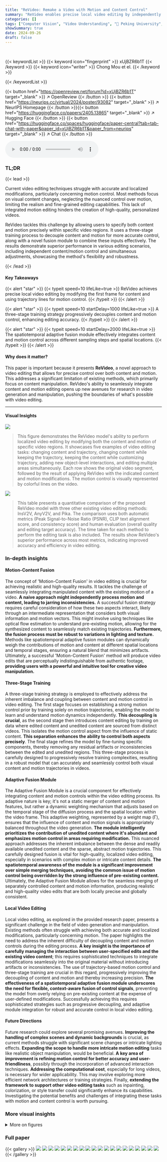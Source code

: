 ```yaml
---
title: "ReVideo: Remake a Video with Motion and Content Control"
summary: "ReVideo enables precise local video editing by independently controlling content and motion, overcoming limitations of existing methods and paving the way for advanced video manipulation."
categories: []
tags: ["Computer Vision", "Video Understanding", "🏢 Peking University",]
showSummary: true
date: 2024-09-26
draft: false
---
```


<br>

{{< keywordList >}}
{{< keyword icon="fingerprint" >}} xUjBZR6b1T {{< /keyword >}}
{{< keyword icon="writer" >}} Chong Mou et el. {{< /keyword >}}
 
{{< /keywordList >}}

{{< button href="https://openreview.net/forum?id=xUjBZR6b1T" target="_blank" >}}
↗ OpenReview
{{< /button >}}
{{< button href="https://neurips.cc/virtual/2024/poster/93082" target="_blank" >}}
↗ NeurIPS Homepage
{{< /button >}}{{< button href="https://huggingface.co/papers/2405.13865" target="_blank" >}}
↗ Hugging Face
{{< /button >}}
{{< button href="https://huggingface.co/spaces/huggingface/paper-central?tab=tab-chat-with-paper&paper_id=xUjBZR6b1T&paper_from=neurips" target="_blank" >}}
↗ Chat
{{< /button >}}



<audio controls>
    <source src="https://ai-paper-reviewer.com/xUjBZR6b1T/podcast.wav" type="audio/wav">
    Your browser does not support the audio element.
</audio>


### TL;DR


{{< lead >}}

Current video editing techniques struggle with accurate and localized modifications, particularly concerning motion control.  Most methods focus on visual content changes, neglecting the nuanced control over motion, limiting the realism and fine-grained editing capabilities.  This lack of integrated motion editing hinders the creation of high-quality, personalized videos.

ReVideo tackles this challenge by allowing users to specify both content and motion precisely within specific video regions.  It uses a three-stage training process to decouple content and motion for more accurate control, along with a novel fusion module to combine these inputs effectively. The results demonstrate superior performance in various editing scenarios, including independent content/motion control and simultaneous adjustments, showcasing the method's flexibility and robustness.

{{< /lead >}}


#### Key Takeaways

{{< alert "star" >}}
{{< typeit speed=10 lifeLike=true >}} ReVideo achieves precise local video editing by modifying the first frame for content and using trajectory lines for motion control. {{< /typeit >}}
{{< /alert >}}

{{< alert "star" >}}
{{< typeit speed=10 startDelay=1000 lifeLike=true >}} A three-stage training strategy progressively decouples content and motion control, enhancing editing accuracy. {{< /typeit >}}
{{< /alert >}}

{{< alert "star" >}}
{{< typeit speed=10 startDelay=2000 lifeLike=true >}} The spatiotemporal adaptive fusion module effectively integrates content and motion control across different sampling steps and spatial locations. {{< /typeit >}}
{{< /alert >}}

#### Why does it matter?
This paper is important because it presents **ReVideo**, a novel approach to video editing that allows for precise control over both content and motion. This addresses a significant limitation of existing methods, which primarily focus on content manipulation. ReVideo's ability to seamlessly integrate content and motion editing opens up new avenues for research in video generation and manipulation, pushing the boundaries of what's possible with video editing.

------
#### Visual Insights



![](https://ai-paper-reviewer.com/xUjBZR6b1T/figures_0_1.jpg)

> This figure demonstrates the ReVideo model's ability to perform localized video editing by modifying both the content and motion of specific video regions. It showcases five examples of video editing tasks: changing content and trajectory, changing content while keeping the trajectory, keeping the content while customizing trajectory, adding new object-level interactions, and editing multiple areas simultaneously.  Each row shows the original video segment, followed by the result of applying ReVideo with the indicated content and motion modifications. The motion control is visually represented by colorful lines on the video.





![](https://ai-paper-reviewer.com/xUjBZR6b1T/tables_6_1.jpg)

> This table presents a quantitative comparison of the proposed ReVideo model with three other existing video editing methods: InsV2V, AnyV2V, and Pika.  The comparison uses both automatic metrics (Peak Signal-to-Noise Ratio (PSNR), CLIP text alignment score, and consistency score) and human evaluation (overall quality and editing target accuracy).  The time taken for each method to perform the editing task is also included.  The results show ReVideo's superior performance across most metrics, indicating improved accuracy and efficiency in video editing.





### In-depth insights


#### Motion-Content Fusion
The concept of 'Motion-Content Fusion' in video editing is crucial for achieving realistic and high-quality results.  It tackles the challenge of seamlessly integrating manipulated content with the existing motion of a video.  **A naive approach might independently process motion and content, leading to jarring inconsistencies.**  A successful fusion strategy requires careful consideration of how these two aspects interact, likely through an intermediate representation that considers both visual information and motion vectors. This might involve using techniques like optical flow estimation to understand pre-existing motion, allowing for the synthesized content to seamlessly match existing trajectories.  **Furthermore, the fusion process must be robust to variations in lighting and texture.**  Methods like spatiotemporal adaptive fusion modules can dynamically weigh the contributions of motion and content at different spatial locations and temporal stages, ensuring a natural blend that minimizes artifacts.  Ultimately, a successful 'Motion-Content Fusion' method will produce video edits that are perceptually indistinguishable from authentic footage, **providing users with a powerful and intuitive tool for creative video manipulation.**

#### Three-Stage Training
A three-stage training strategy is employed to effectively address the inherent imbalance and coupling between content and motion control in video editing.  The first stage focuses on establishing a strong motion control prior by training solely on motion trajectories, enabling the model to learn and understand motion dynamics independently. **This decoupling is crucial**, as the second stage then introduces content editing by training on data where edited content and unedited content are sourced from distinct videos.  This isolates the motion control aspect from the influence of static content.  **This separation enhances the ability to control both aspects precisely**. The final stage refines the model by fine-tuning specific components, thereby removing any residual artifacts or inconsistencies between the edited and unedited regions.  This three-stage process is carefully designed to progressively resolve training complexities, resulting in a robust model that can accurately and seamlessly control both visual content and motion trajectories in videos.

#### Adaptive Fusion Module
The Adaptive Fusion Module is a crucial component for effectively integrating content and motion controls within the video editing process.  Its adaptive nature is key; it's not a static merger of content and motion features, but rather a dynamic weighting mechanism that adjusts based on the temporal stage of the diffusion process and the spatial location within the video frame. This adaptive weighting, represented by a weight map (Γ), ensures that the influence of content and motion signals is appropriately balanced throughout the video generation.  **The module intelligently prioritizes the contribution of unedited content where it's abundant and emphasizes motion control in areas requiring modification.** This nuanced approach addresses the inherent imbalance between the dense and readily available unedited content and the sparse, abstract motion trajectories.  This carefully designed fusion is vital for high-quality, localized video editing, especially in scenarios with complex motion or intricate content details. **The spatiotemporal awareness of the module is a significant improvement over simple merging techniques, avoiding the common issue of motion control being overridden by the strong influence of pre-existing content.** Ultimately, the Adaptive Fusion Module allows for the seamless merging of separately controlled content and motion information, producing realistic and high-quality video edits that are both locally precise and globally consistent.

#### Local Video Editing
Local video editing, as explored in the provided research paper, presents a significant challenge in the field of video generation and manipulation.  Existing methods often struggle with achieving both accurate and localized modifications, particularly concerning motion. The paper highlights the need to address the inherent difficulty of decoupling content and motion controls during the editing process. **A key insight is the importance of carefully managing the interaction between user-specified edits and the existing video content**; this requires sophisticated techniques to integrate modifications seamlessly into the original material without introducing artifacts or inconsistencies. The use of trajectory-based motion control and three-stage training are crucial in this regard, progressively improving the decoupling of content and motion and thereby increasing precision.  **The effectiveness of a spatiotemporal adaptive fusion module underscores the need for flexible, context-aware fusion of control signals**, preventing the model from overly relying on pre-existing content at the expense of user-defined modifications.  Successfully achieving this requires sophisticated strategies such as progressive decoupling, and adaptive module integration for robust and accurate control in local video editing.

#### Future Directions
Future research could explore several promising avenues.  **Improving the handling of complex scenes and dynamic backgrounds** is crucial, as current methods struggle with significant scene changes or intricate lighting effects. **Expanding the scope to handle more intricate motion editing** tasks like realistic object manipulation, would be beneficial.  **A key area of improvement is refining motion control for better accuracy and user-friendliness**, possibly through the incorporation of advanced interaction techniques.  **Addressing the computational cost**, especially for long videos, is necessary for wider applicability. This may involve exploring more efficient network architectures or training strategies.  Finally, **extending the framework to support other video editing tasks** such as inpainting, colorization, or style transfer could significantly enhance its capabilities. Investigating the potential benefits and challenges of integrating these tasks with motion and content control is worth pursuing.


### More visual insights

<details>
<summary>More on figures
</summary>


![](https://ai-paper-reviewer.com/xUjBZR6b1T/figures_3_1.jpg)

> This figure illustrates two architectural approaches for integrating motion and content control into a Stable Video Diffusion (SVD) model for video editing. Structure A uses a single trainable control module to fuse both content and motion information before feeding it into the SVD.  This approach is more compact and efficient. In contrast, Structure B employs separate control modules for motion and content, which are then integrated into the SVD. While offering more independent control, this method increases complexity.


![](https://ai-paper-reviewer.com/xUjBZR6b1T/figures_4_1.jpg)

> This figure presents a comparison of the motion control capabilities of two different architectures (Structure A and Structure B) from Figure 2, using various training strategies. Each row shows the results of a toy experiment, focusing on a specific area of a video. The results highlight the challenges in decoupling motion and content control during video editing, with various training approaches impacting the ability to control the motion independently from the unedited content.


![](https://ai-paper-reviewer.com/xUjBZR6b1T/figures_5_1.jpg)

> This figure demonstrates the data augmentation strategy used in the decoupling training stage.  The goal is to decouple the learning of content and motion by presenting the model with training data where the content and motion are from separate video sources.  The figure shows the process of combining two videos (V1 and V2) using a mask (M) to create a training sample (V) where the masked region has content from V1 and motion from a trajectory, and the unmasked region has content from V2.  The result shows the successful separation of content and motion, leading to improved editing results, reducing artifacts at the boundary between edited and unedited regions. The right image shows an example of an editing result from this decoupling training strategy.


![](https://ai-paper-reviewer.com/xUjBZR6b1T/figures_6_1.jpg)

> This figure illustrates the Spatiotemporal Adaptive Fusion Module (SAFM) used in ReVideo. The left side shows the architecture of the SAFM, which takes content and motion encodings as inputs, uses a sigmoid layer to generate a weight map Γ, and combines the content and motion information to generate a fused condition feature fc. The right side displays the visualization of the weight map Γ at different timesteps during the video generation process. The weight map shows how the contribution of content and motion is dynamically balanced during the generation process.


![](https://ai-paper-reviewer.com/xUjBZR6b1T/figures_7_1.jpg)

> This figure presents a visual comparison of video editing results from four different methods: InsV2V, AnyV2V, Pika, and the proposed ReVideo method.  Four example video editing tasks are shown, each displayed across the four methods.  The goal is to demonstrate the ability of ReVideo to accurately edit both the content and motion of specific video regions, while maintaining the quality of unedited portions. The results highlight ReVideo's superior performance in terms of visual fidelity, accurate content editing, and realistic motion control compared to the baseline methods.


![](https://ai-paper-reviewer.com/xUjBZR6b1T/figures_8_1.jpg)

> This figure presents an ablation study of the ReVideo model, showing the effects of removing or modifying different components of the model.  The top row shows the results without using the Spatiotemporal Adaptive Fusion Module (SAFM), and with SAFM but without time adaptation. The bottom row demonstrates results from tuning all control modules in stage 3, tuning only the spatial layers in stage 3, and finally the complete ReVideo model. The visual differences highlight the importance of each component in achieving accurate and high-quality video editing.


![](https://ai-paper-reviewer.com/xUjBZR6b1T/figures_13_1.jpg)

> The figure illustrates the three-stage trajectory sampling pipeline used in the ReVideo training process.  First, the dense sampling points are sparsified using a grid. Then, a threshold is applied to filter out points with motion lengths below a certain threshold. Finally, probabilistic sampling is performed, using the normalized motion lengths as probabilities to select a subset of points for the final trajectory map.  This process ensures that the resulting trajectory map is both representative of the video's motion and sufficiently sparse for efficient training.


![](https://ai-paper-reviewer.com/xUjBZR6b1T/figures_13_2.jpg)

> This figure demonstrates the robustness of the ReVideo model when handling irregular editing areas.  Despite being trained on rectangular editing regions, the model successfully edits both content and motion in an area defined by a hand-drawn, irregular mask. The results show consistent editing across multiple frames (frames 1, 7, and 14 are shown). This highlights the model's adaptability and flexibility beyond its training data.


![](https://ai-paper-reviewer.com/xUjBZR6b1T/figures_14_1.jpg)

> This figure demonstrates ReVideo’s ability to precisely edit both content and motion within a video.  It showcases four different editing scenarios: changing content while keeping the original trajectory, changing the trajectory while preserving the original content, changing both content and trajectory, and performing multi-area editing. Each scenario highlights the precision of the editing by using colorful lines to indicate the controlled motion trajectories. The figure visually displays that the method allows localized modifications to videos, and its application can extend to multiple areas simultaneously.


![](https://ai-paper-reviewer.com/xUjBZR6b1T/figures_14_2.jpg)

> This figure shows two example scenarios demonstrating the challenges of applying the ReVideo method to more complex videos. The top row shows a video with a dynamic background and complex lighting, illustrating how the method attempts to integrate edits within a visually busy context. The bottom row demonstrates a scene change within the video sequence, highlighting the difficulties the approach faces in maintaining consistency across significant visual shifts.


![](https://ai-paper-reviewer.com/xUjBZR6b1T/figures_15_1.jpg)

> This figure demonstrates the ReVideo model's ability to perform local modifications on video content and motion.  The top row shows the original video frames. Subsequent rows illustrate different editing scenarios: changing content while preserving the original trajectory, changing the trajectory while maintaining the original content, and simultaneously changing both content and trajectory.  Colorful lines highlight the motion control applied in each edited video.


![](https://ai-paper-reviewer.com/xUjBZR6b1T/figures_16_1.jpg)

> This figure shows the results of two ablation studies. In the first ablation study, only the key and value embeddings in the control module were fine-tuned. In the second ablation study, both the key and value embeddings in the control module and the base model were fine-tuned. The results show that fine-tuning both the control module and the base model leads to better results in terms of visual quality and consistency.  The images demonstrate that fine-tuning the base model, in addition to the control module, helps to mitigate artifacts that can occur from the mismatch between the edited and unedited regions of the video.


![](https://ai-paper-reviewer.com/xUjBZR6b1T/figures_16_2.jpg)

> This figure shows the results of applying the ReVideo method to a longer video (9 seconds, 90 frames).  Instead of editing a fixed number of frames, ReVideo uses a sliding window approach. The last frame of the previous window serves as the reference image for the next window.  The figure demonstrates that ReVideo can successfully propagate edits from the initial frame across all 90 frames while maintaining motion consistency, although some error accumulation is visible towards the end, affecting the overall quality.


![](https://ai-paper-reviewer.com/xUjBZR6b1T/figures_17_1.jpg)

> This figure compares two different model architectures (Structure A and Structure B) for integrating motion and content control in video editing, as shown in Figure 2.  It demonstrates the effects of different training strategies on the models' ability to control the motion of edited content, specifically within a target area indicated by a red box. The black boxes mark the editing areas.  Toy experiments highlight the challenges of coordinating customized motion with unchanged content in the video.


</details>






### Full paper

{{< gallery >}}
<img src="https://ai-paper-reviewer.com/xUjBZR6b1T/1.png" class="grid-w50 md:grid-w33 xl:grid-w25" />
<img src="https://ai-paper-reviewer.com/xUjBZR6b1T/2.png" class="grid-w50 md:grid-w33 xl:grid-w25" />
<img src="https://ai-paper-reviewer.com/xUjBZR6b1T/3.png" class="grid-w50 md:grid-w33 xl:grid-w25" />
<img src="https://ai-paper-reviewer.com/xUjBZR6b1T/4.png" class="grid-w50 md:grid-w33 xl:grid-w25" />
<img src="https://ai-paper-reviewer.com/xUjBZR6b1T/5.png" class="grid-w50 md:grid-w33 xl:grid-w25" />
<img src="https://ai-paper-reviewer.com/xUjBZR6b1T/6.png" class="grid-w50 md:grid-w33 xl:grid-w25" />
<img src="https://ai-paper-reviewer.com/xUjBZR6b1T/7.png" class="grid-w50 md:grid-w33 xl:grid-w25" />
<img src="https://ai-paper-reviewer.com/xUjBZR6b1T/8.png" class="grid-w50 md:grid-w33 xl:grid-w25" />
<img src="https://ai-paper-reviewer.com/xUjBZR6b1T/9.png" class="grid-w50 md:grid-w33 xl:grid-w25" />
<img src="https://ai-paper-reviewer.com/xUjBZR6b1T/10.png" class="grid-w50 md:grid-w33 xl:grid-w25" />
<img src="https://ai-paper-reviewer.com/xUjBZR6b1T/11.png" class="grid-w50 md:grid-w33 xl:grid-w25" />
<img src="https://ai-paper-reviewer.com/xUjBZR6b1T/12.png" class="grid-w50 md:grid-w33 xl:grid-w25" />
<img src="https://ai-paper-reviewer.com/xUjBZR6b1T/13.png" class="grid-w50 md:grid-w33 xl:grid-w25" />
<img src="https://ai-paper-reviewer.com/xUjBZR6b1T/14.png" class="grid-w50 md:grid-w33 xl:grid-w25" />
<img src="https://ai-paper-reviewer.com/xUjBZR6b1T/15.png" class="grid-w50 md:grid-w33 xl:grid-w25" />
<img src="https://ai-paper-reviewer.com/xUjBZR6b1T/16.png" class="grid-w50 md:grid-w33 xl:grid-w25" />
<img src="https://ai-paper-reviewer.com/xUjBZR6b1T/17.png" class="grid-w50 md:grid-w33 xl:grid-w25" />
<img src="https://ai-paper-reviewer.com/xUjBZR6b1T/18.png" class="grid-w50 md:grid-w33 xl:grid-w25" />
<img src="https://ai-paper-reviewer.com/xUjBZR6b1T/19.png" class="grid-w50 md:grid-w33 xl:grid-w25" />
<img src="https://ai-paper-reviewer.com/xUjBZR6b1T/20.png" class="grid-w50 md:grid-w33 xl:grid-w25" />
{{< /gallery >}}